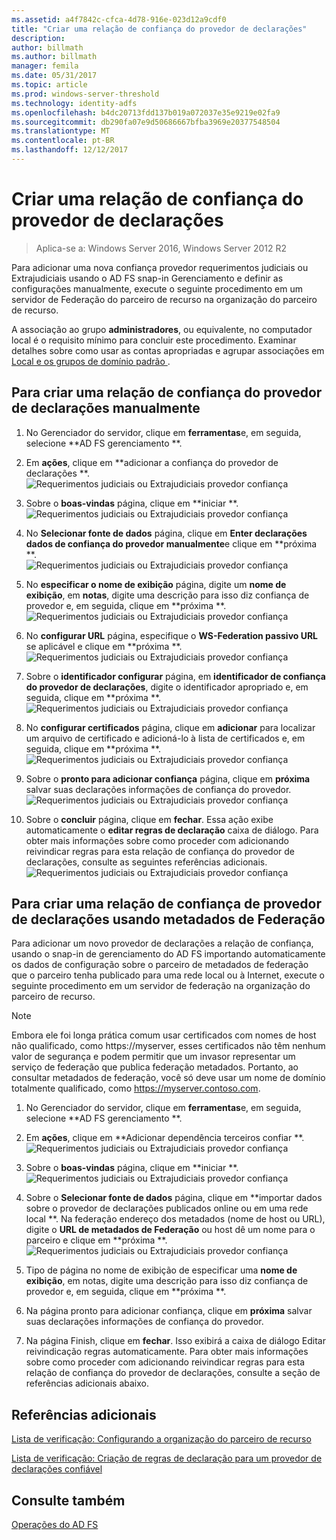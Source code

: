 ```yaml
---
ms.assetid: a4f7842c-cfca-4d78-916e-023d12a9cdf0
title: "Criar uma relação de confiança do provedor de declarações"
description: 
author: billmath
ms.author: billmath
manager: femila
ms.date: 05/31/2017
ms.topic: article
ms.prod: windows-server-threshold
ms.technology: identity-adfs
ms.openlocfilehash: b4dc20713fdd137b019a072037e35e9219e02fa9
ms.sourcegitcommit: db290fa07e9d50686667bfba3969e20377548504
ms.translationtype: MT
ms.contentlocale: pt-BR
ms.lasthandoff: 12/12/2017
---
```

# <a name="create-a-claims-provider-trust"></a>Criar uma relação de confiança do provedor de declarações

>Aplica-se a: Windows Server 2016, Windows Server 2012 R2

Para adicionar uma nova confiança provedor requerimentos judiciais ou Extrajudiciais usando o AD FS snap\-in Gerenciamento e definir as configurações manualmente, execute o seguinte procedimento em um servidor de Federação do parceiro de recurso na organização do parceiro de recurso.  
  
A associação ao grupo **administradores**, ou equivalente, no computador local é o requisito mínimo para concluir este procedimento.  Examinar detalhes sobre como usar as contas apropriadas e agrupar associações em [Local e os grupos de domínio padrão ](https://go.microsoft.com/fwlink/?LinkId=83477).   
  
## <a name="to-create-a-claims-provider-trust-manually"></a>Para criar uma relação de confiança do provedor de declarações manualmente  
  
1.  No Gerenciador do servidor, clique em **ferramentas**e, em seguida, selecione **AD FS gerenciamento **.  
  
2.  Em **ações**, clique em **adicionar a confiança do provedor de declarações **.  
![Requerimentos judiciais ou Extrajudiciais provedor confiança](media/Create-a-Claims-Provider-Trust/addclaim1.PNG)   
  
3.  Sobre o **boas-vindas** página, clique em **iniciar **. 
![Requerimentos judiciais ou Extrajudiciais provedor confiança](media/Create-a-Claims-Provider-Trust/addclaim2.PNG)    
  
4.  No **Selecionar fonte de dados** página, clique em **Enter declarações dados de confiança do provedor manualmente**e clique em **próxima **.  
![Requerimentos judiciais ou Extrajudiciais provedor confiança](media/Create-a-Claims-Provider-Trust/addclaim3.PNG)     

5.  No **especificar o nome de exibição** página, digite um **nome de exibição**, em **notas**, digite uma descrição para isso diz confiança de provedor e, em seguida, clique em **próxima **.  
![Requerimentos judiciais ou Extrajudiciais provedor confiança](media/Create-a-Claims-Provider-Trust/addclaim4.PNG)     

6.  No **configurar URL** página, especifique o **WS-Federation passivo URL** se aplicável e clique em **próxima **.
![Requerimentos judiciais ou Extrajudiciais provedor confiança](media/Create-a-Claims-Provider-Trust/addclaim5.PNG)     

8. Sobre o **identificador configurar** página, em **identificador de confiança do provedor de declarações**, digite o identificador apropriado e, em seguida, clique em **próxima **.  
![Requerimentos judiciais ou Extrajudiciais provedor confiança](media/Create-a-Claims-Provider-Trust/addclaim6.PNG)    

9. No **configurar certificados** página, clique em **adicionar** para localizar um arquivo de certificado e adicioná-lo à lista de certificados e, em seguida, clique em **próxima **.  
![Requerimentos judiciais ou Extrajudiciais provedor confiança](media/Create-a-Claims-Provider-Trust/addclaim7.PNG)    

10. Sobre o **pronto para adicionar confiança** página, clique em **próxima** salvar suas declarações informações de confiança do provedor.  
![Requerimentos judiciais ou Extrajudiciais provedor confiança](media/Create-a-Claims-Provider-Trust/addclaim8.PNG)    

11. Sobre o **concluir** página, clique em **fechar**. Essa ação exibe automaticamente o **editar regras de declaração** caixa de diálogo. Para obter mais informações sobre como proceder com adicionando reivindicar regras para esta relação de confiança do provedor de declarações, consulte as seguintes referências adicionais.  
![Requerimentos judiciais ou Extrajudiciais provedor confiança](media/Create-a-Claims-Provider-Trust/addclaim9.PNG)

## <a name="to-create-a-claims-provider-trust-using-federation-metadata"></a>Para criar uma relação de confiança de provedor de declarações usando metadados de Federação
Para adicionar um novo provedor de declarações a relação de confiança, usando o snap-in de gerenciamento do AD FS importando automaticamente os dados de configuração sobre o parceiro de metadados de federação que o parceiro tenha publicado para uma rede local ou à Internet, execute o seguinte procedimento em um servidor de federação na organização do parceiro de recurso.

>[!NOTE]
>Embora ele foi longa prática comum usar certificados com nomes de host não qualificado, como https://myserver, esses certificados não têm nenhum valor de segurança e podem permitir que um invasor representar um serviço de federação que publica federação metadados. Portanto, ao consultar metadados de federação, você só deve usar um nome de domínio totalmente qualificado, como https://myserver.contoso.com.

1.  No Gerenciador do servidor, clique em **ferramentas**e, em seguida, selecione **AD FS gerenciamento **.  
  
2.  Em **ações**, clique em **Adicionar dependência terceiros confiar **.  
![Requerimentos judiciais ou Extrajudiciais provedor confiança](media/Create-a-Claims-Provider-Trust/addclaim1.PNG)   
  
3.  Sobre o **boas-vindas** página, clique em **iniciar **. 
![Requerimentos judiciais ou Extrajudiciais provedor confiança](media/Create-a-Claims-Provider-Trust/addclaim2.PNG)    
  
4.  Sobre o **Selecionar fonte de dados** página, clique em **importar dados sobre o provedor de declarações publicados online ou em uma rede local **. Na federação endereço dos metadados (nome de host ou URL), digite o **URL de metadados de Federação** ou host dê um nome para o parceiro e clique em **próxima **.
![Requerimentos judiciais ou Extrajudiciais provedor confiança](media/Create-a-Claims-Provider-Trust/addclaim10.PNG)    

5.  Tipo de página no nome de exibição de especificar uma **nome de exibição**, em notas, digite uma descrição para isso diz confiança de provedor e, em seguida, clique em **próxima **.

6.  Na página pronto para adicionar confiança, clique em **próxima** salvar suas declarações informações de confiança do provedor.

7.  Na página Finish, clique em **fechar**. Isso exibirá a caixa de diálogo Editar reivindicação regras automaticamente. Para obter mais informações sobre como proceder com adicionando reivindicar regras para esta relação de confiança do provedor de declarações, consulte a seção de referências adicionais abaixo.



    
## <a name="additional-references"></a>Referências adicionais  
[Lista de verificação: Configurando a organização do parceiro de recurso](../../ad-fs/deployment/Checklist--Configuring-the-Resource-Partner-Organization.md)  
  
[Lista de verificação: Criação de regras de declaração para um provedor de declarações confiável](../../ad-fs/deployment/Checklist--Creating-Claim-Rules-for-a-Claims-Provider-Trust.md)  
  
## <a name="see-also"></a>Consulte também  
[Operações do AD FS](../../ad-fs/AD-FS-2016-Operations.md) 
  
